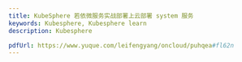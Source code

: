 ```yaml
---
title: KubeSphere 若依微服务实战部署上云部署 system 服务
keywords: Kubesphere, Kubesphere learn
description: Kubesphere

pdfUrl: https://www.yuque.com/leifengyang/oncloud/puhqea#fl62n
---
```

